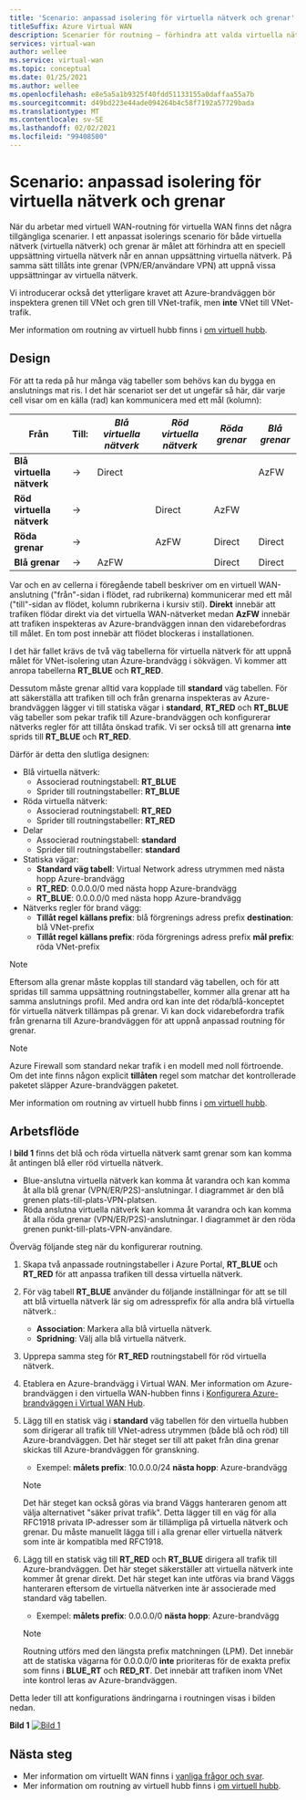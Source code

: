 ```yaml
---
title: 'Scenario: anpassad isolering för virtuella nätverk och grenar'
titleSuffix: Azure Virtual WAN
description: Scenarier för routning – förhindra att valda virtuella nätverk och grenar kan komma åt varandra
services: virtual-wan
author: wellee
ms.service: virtual-wan
ms.topic: conceptual
ms.date: 01/25/2021
ms.author: wellee
ms.openlocfilehash: e8e5a5a1b9325f40fdd51133155a0daffaa55a7b
ms.sourcegitcommit: d49bd223e44ade094264b4c58f7192a57729bada
ms.translationtype: MT
ms.contentlocale: sv-SE
ms.lasthandoff: 02/02/2021
ms.locfileid: "99408500"
---
```

# <a name="scenario-custom-isolation-for-virtual-networks-and-branches"></a>Scenario: anpassad isolering för virtuella nätverk och grenar

När du arbetar med virtuell WAN-routning för virtuella WAN finns det några tillgängliga scenarier. I ett anpassat isolerings scenario för både virtuella nätverk (virtuella nätverk) och grenar är målet att förhindra att en speciell uppsättning virtuella nätverk når en annan uppsättning virtuella nätverk. På samma sätt tillåts inte grenar (VPN/ER/användare VPN) att uppnå vissa uppsättningar av virtuella nätverk.

Vi introducerar också det ytterligare kravet att Azure-brandväggen bör inspektera grenen till VNet och gren till VNet-trafik, men **inte**  VNet till VNet-trafik.  

Mer information om routning av virtuell hubb finns i [om virtuell hubb](about-virtual-hub-routing.md).

## <a name="design"></a><a name="design"></a>Design

För att ta reda på hur många väg tabeller som behövs kan du bygga en anslutnings mat ris. I det här scenariot ser det ut ungefär så här, där varje cell visar om en källa (rad) kan kommunicera med ett mål (kolumn):

| Från | Till:| *Blå virtuella nätverk* | *Röd virtuella nätverk* | *Röda grenar*| *Blå grenar*| 
|---|---|---|---|---|---|
| **Blå virtuella nätverk** |   &#8594;|   Direct     |           |   |  AzFW|
| **Röd virtuella nätverk**  |   &#8594;|              |   Direct  |  AzFW  | 
| **Röda grenar**   |   &#8594;|   |   AzFW  |  Direct | Direct
| **Blå grenar**| &#8594;| AzFW  |   |Direct   | Direct

Var och en av cellerna i föregående tabell beskriver om en virtuell WAN-anslutning ("från"-sidan i flödet, rad rubrikerna) kommunicerar med ett mål ("till"-sidan av flödet, kolumn rubrikerna i kursiv stil). **Direkt** innebär att trafiken flödar direkt via det virtuella WAN-nätverket medan **AzFW** innebär att trafiken inspekteras av Azure-brandväggen innan den vidarebefordras till målet. En tom post innebär att flödet blockeras i installationen.

I det här fallet krävs de två väg tabellerna för virtuella nätverk för att uppnå målet för VNet-isolering utan Azure-brandvägg i sökvägen. Vi kommer att anropa tabellerna **RT_BLUE** och **RT_RED**.

Dessutom måste grenar alltid vara kopplade till  **standard** väg tabellen. För att säkerställa att trafiken till och från grenarna inspekteras av Azure-brandväggen lägger vi till statiska vägar i **standard**, **RT_RED** och **RT_BLUE** väg tabeller som pekar trafik till Azure-brandväggen och konfigurerar nätverks regler för att tillåta önskad trafik. Vi ser också till att grenarna **inte** sprids till **RT_BLUE** och **RT_RED**.

Därför är detta den slutliga designen:

* Blå virtuella nätverk:
  * Associerad routningstabell: **RT_BLUE**
  * Sprider till routningstabeller: **RT_BLUE**
* Röda virtuella nätverk:
  * Associerad routningstabell: **RT_RED**
  * Sprider till routningstabeller: **RT_RED** 
* Delar
  * Associerad routningstabell: **standard**
  * Sprider till routningstabeller: **standard**
* Statiska vägar:
    * **Standard väg tabell**: Virtual Network adress utrymmen med nästa hopp Azure-brandvägg
    * **RT_RED**: 0.0.0.0/0 med nästa hopp Azure-brandvägg
    * **RT_BLUE**: 0.0.0.0/0 med nästa hopp Azure-brandvägg
* Nätverks regler för brand vägg:
    * **Tillåt regel** **källans prefix**: blå förgrenings adress prefix **destination**: blå VNet-prefix 
    * **Tillåt regel**  **källans prefix**: röda förgrenings adress prefix **mål prefix**: röda VNet-prefix

> [!NOTE]
> Eftersom alla grenar måste kopplas till standard väg tabellen, och för att spridas till samma uppsättning routningstabeller, kommer alla grenar att ha samma anslutnings profil. Med andra ord kan inte det röda/blå-konceptet för virtuella nätverk tillämpas på grenar. Vi kan dock vidarebefordra trafik från grenarna till Azure-brandväggen för att uppnå anpassad routning för grenar.

> [!NOTE]
> Azure Firewall som standard nekar trafik i en modell med noll förtroende. Om det inte finns någon explicit **tillåten** regel som matchar det kontrollerade paketet släpper Azure-brandväggen paketet.

Mer information om routning av virtuell hubb finns i [om virtuell hubb](about-virtual-hub-routing.md).



## <a name="workflow"></a><a name="architecture"></a>Arbetsflöde

I **bild 1** finns det blå och röda virtuella nätverk samt grenar som kan komma åt antingen blå eller röd virtuella nätverk.

* Blue-anslutna virtuella nätverk kan komma åt varandra och kan komma åt alla blå grenar (VPN/ER/P2S)-anslutningar. I diagrammet är den blå grenen plats-till-plats-VPN-platsen.
* Röda anslutna virtuella nätverk kan komma åt varandra och kan komma åt alla röda grenar (VPN/ER/P2S)-anslutningar. I diagrammet är den röda grenen punkt-till-plats-VPN-användare.

Överväg följande steg när du konfigurerar routning.

1. Skapa två anpassade routningstabeller i Azure Portal, **RT_BLUE** och **RT_RED** för att anpassa trafiken till dessa virtuella nätverk.
2. För väg tabell **RT_BLUE** använder du följande inställningar för att se till att blå virtuella nätverk lär sig om adressprefix för alla andra blå virtuella nätverk.:
   * **Association**: Markera alla blå virtuella nätverk.
   * **Spridning**: Välj alla blå virtuella nätverk.
3. Upprepa samma steg för **RT_RED** routningstabell för röd virtuella nätverk.
4. Etablera en Azure-brandvägg i Virtual WAN. Mer information om Azure-brandväggen i den virtuella WAN-hubben finns i [Konfigurera Azure-brandväggen i Virtual WAN Hub](howto-firewall.md).
5. Lägg till en statisk väg i **standard** väg tabellen för den virtuella hubben som dirigerar all trafik till VNet-adress utrymmen (både blå och röd) till Azure-brandväggen. Det här steget ser till att paket från dina grenar skickas till Azure-brandväggen för granskning.
    * Exempel: **målets prefix**: 10.0.0.0/24 **nästa hopp**: Azure-brandvägg
    >[!NOTE]
    > Det här steget kan också göras via brand Väggs hanteraren genom att välja alternativet "säker privat trafik". Detta lägger till en väg för alla RFC1918 privata IP-adresser som är tillämpliga på virtuella nätverk och grenar. Du måste manuellt lägga till i alla grenar eller virtuella nätverk som inte är kompatibla med RFC1918. 

6. Lägg till en statisk väg till **RT_RED** och **RT_BLUE** dirigera all trafik till Azure-brandväggen. Det här steget säkerställer att virtuella nätverk inte kommer åt grenar direkt. Det här steget kan inte utföras via brand Väggs hanteraren eftersom de virtuella nätverken inte är associerade med standard väg tabellen.
    * Exempel: **målets prefix**: 0.0.0.0/0 **nästa hopp**: Azure-brandvägg

    > [!NOTE]
    > Routning utförs med den längsta prefix matchningen (LPM). Det innebär att de statiska vägarna för 0.0.0.0/0 **inte** prioriteras för de exakta prefix som finns i **BLUE_RT** och **RED_RT**. Det innebär att trafiken inom VNet inte kontrol leras av Azure-brandväggen.

Detta leder till att konfigurations ändringarna i routningen visas i bilden nedan.

**Bild 1** 
 [ ![ Bild 1 ](./media/routing-scenarios/custom-branch-vnet/custom-branch.png)](./media/routing-scenarios/custom-branch-vnet/custom-branch.png#lightbox)

## <a name="next-steps"></a>Nästa steg

* Mer information om virtuellt WAN finns i [vanliga frågor och svar](virtual-wan-faq.md).
* Mer information om routning av virtuell hubb finns i [om virtuell hubb](about-virtual-hub-routing.md).
